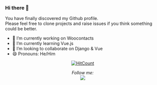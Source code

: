 ### Hi there 👋


You have finally discovered my Github profile. <br>
Please feel free to clone projects and raise issues if you think something could be better.


- 🔭 I’m currently working on Woocontacts
- 🌱 I’m currently learning Vue.js
- 👯 I’m looking to collaborate on Django & Vue
- 😄 Pronouns: He/Him

<div align="center">

  [![HitCount](http://hits.dwyl.com/kolaposki/kolaposki.svg)]()

  <i>Follow me:</i><br>
  <a target="_blank" href="https://twitter.com/KolapoOshodi"><img src="https://img.shields.io/badge/instagram-%23E4405F.svg?&style=for-the-badge&logo=instagram&logoColor=white" /></a>
</div>

<!--
<div align="center" width="50">

<img src="https://i.imgur.com/dTYwdG1.gif" alt="Welcome!" width="300"/>

</div>

You have finally discovered my Github profile. <br>
Please feel free to clone projects and raise issues if you think something could be better.

Happy Coding! 😊

I'm a end developer and technical writer based in France. 

<div align="center">

### 🚀 Skills
![forthebadge](https://img.shields.io/badge/python-%233776AB.svg?&style=for-the-badge&logo=python)

  [![HitCount](http://hits.dwyl.com/kolaposki/kolaposki.svg)]()

### 👨👩 Social

[!<img src="https://img.shields.io/badge/instagram-%23E4405F.svg?&style=for-the-badge&logo=instagram&logoColor=white" />](instagram.com/kolaposki)


[!<img src="https://img.shields.io/badge/twitter-%23E4405F.svg?&style=for-the-badge&logo=twitter&logoColor=white" />](twitter.com/kolaposki)

<img src="https://img.shields.io/badge/instagram-%23E4405F.svg?&style=for-the-badge&logo=instagram&logoColor=white" />
  
</div>
-->
